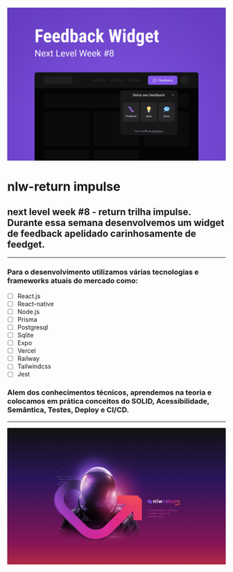![nlw return theme background](https://github.com/wendelsilva/nlw-return/blob/main/Capa.png?raw=true)
# nlw-return impulse
## next level week #8 - return trilha impulse. Durante essa semana desenvolvemos um widget de feedback apelidado carinhosamente de feedget.
----
### Para o desenvolvimento utilizamos várias tecnologias e frameworks atuais do mercado como:

- [ ] React.js
- [ ] React-native
- [ ] Node.js
- [ ] Prisma
- [ ] Postgresql
- [ ] Sqlite
- [ ] Expo
- [ ] Vercel
- [ ] Railway
- [ ] Tailwindcss
- [ ] Jest
### Alem dos conhecimentos técnicos, aprendemos na teoria e colocamos em prática conceitos do SOLID, Acessibilidade, Semântica, Testes, Deploy e CI/CD.
----
![nlw return theme background](https://github.com/wendelsilva/nlw-return/blob/main/NLW-return-%202560x1600.png?raw=true)

